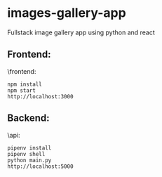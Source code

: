 # images-gallery-app
Fullstack image gallery app using python and react

## Frontend: 
\frontend: 
```
npm install
npm start
http://localhost:3000
```
## Backend: 
\api: 
```
pipenv install
pipenv shell 
python main.py 
http://localhost:5000
```